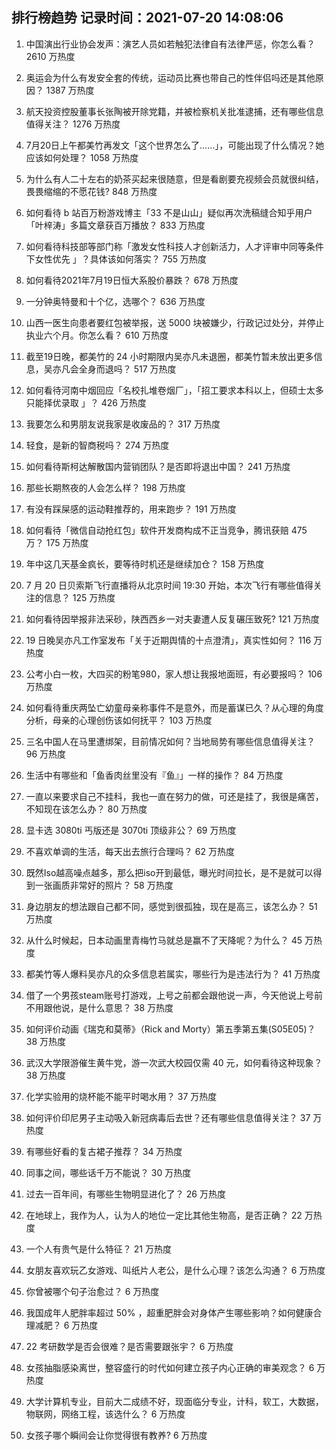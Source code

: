 
## 排行榜趋势 记录时间：2021-07-20 14:08:06
  
  1. 中国演出行业协会发声：演艺人员如若触犯法律自有法律严惩，你怎么看？ 2610 万热度
    
  2. 奥运会为什么有发安全套的传统，运动员比赛也带自己的性伴侣吗还是其他原因？ 1387 万热度
    
  3. 航天投资控股董事长张陶被开除党籍，并被检察机关批准逮捕，还有哪些信息值得关注？ 1276 万热度
    
  4. 7月20日上午都美竹再发文「这个世界怎么了……」，可能出现了什么情况？她应该如何处理？ 1058 万热度
    
  5. 为什么有人二十左右的奶茶买起来很随意，但是看剧要充视频会员就很纠结，畏畏缩缩的不愿花钱? 848 万热度
    
  6. 如何看待 b 站百万粉游戏博主「33 不是山山」疑似再次洗稿缝合知乎用户「叶梓涛」多篇文章获百万播放？ 833 万热度
    
  7. 如何看待科技部等部门称「激发女性科技人才创新活力，人才评审中同等条件下女性优先 」？具体该如何落实？ 755 万热度
    
  8. 如何看待2021年7月19日恒大系股价暴跌？ 678 万热度
    
  9. 一分钟奥特曼和十个亿，选哪个？ 636 万热度
    
  10. 山西一医生向患者要红包被举报，送 5000 块被嫌少，行政记过处分，并停止执业六个月。你怎么看？ 610 万热度
    
  11. 截至19日晚，都美竹的 24 小时期限内吴亦凡未退圈，都美竹暂未放出更多信息，吴亦凡会全身而退吗？ 517 万热度
    
  12. 如何看待河南中烟回应「名校扎堆卷烟厂」，「招工要求本科以上，但硕士太多只能择优录取 」？ 426 万热度
    
  13. 我要怎么和男朋友说我家是收废品的？ 317 万热度
    
  14. 轻食，是新的智商税吗？ 274 万热度
    
  15. 如何看待斯柯达解散国内营销团队？是否即将退出中国？ 241 万热度
    
  16. 那些长期熬夜的人会怎么样？ 198 万热度
    
  17. 有没有踩屎感的运动鞋推荐的，用来跑步？ 191 万热度
    
  18. 如何看待「微信自动抢红包」软件开发商构成不正当竞争，腾讯获赔 475 万？ 175 万热度
    
  19. 年中这几天基金疯长，要等待时机还是继续加仓？ 158 万热度
    
  20. 7 月 20 日贝索斯飞行直播将从北京时间 19:30 开始，本次飞行有哪些值得关注的信息？ 125 万热度
    
  21. 如何看待因举报非法采砂，陕西西乡一对夫妻遭人反复碾压致死? 121 万热度
    
  22. 19 日晚吴亦凡工作室发布「关于近期舆情的十点澄清」，真实性如何？ 116 万热度
    
  23. 公考小白一枚，大四买的粉笔980，家人想让我报地面班，有必要报吗？ 106 万热度
    
  24. 如何看待重庆两坠亡幼童母亲称事件不是意外，而是蓄谋已久？从心理的角度分析，母亲的心理创伤该如何抚平？ 103 万热度
    
  25. 三名中国人在马里遭绑架，目前情况如何？当地局势有哪些信息值得关注？ 96 万热度
    
  26. 生活中有哪些和「鱼香肉丝里没有『鱼』」一样的操作？ 84 万热度
    
  27. 一直以来要求自己不挂科，我也一直在努力的做，可还是挂了，我很是痛苦，不知现在该怎么办？ 80 万热度
    
  28. 显卡选 3080ti 丐版还是 3070ti 顶级非公？ 69 万热度
    
  29. 不喜欢单调的生活，每天出去旅行合理吗？ 62 万热度
    
  30. 既然Iso越高噪点越多，那么把iso开到最低，曝光时间拉长，是不是就可以得到一张画质非常好的照片？ 58 万热度
    
  31. 身边朋友的想法跟自己都不同，感觉到很孤独，现在是高三，该怎么办？ 51 万热度
    
  32. 从什么时候起，日本动画里青梅竹马就总是赢不了天降呢？为什么？ 45 万热度
    
  33. 都美竹等人爆料吴亦凡的众多信息若属实，哪些行为是违法行为？ 41 万热度
    
  34. 借了一个男孩steam账号打游戏，上号之前都会跟他说一声，今天他说上号前不用跟他说，是什么意思？ 38 万热度
    
  35. 如何评价动画《瑞克和莫蒂》（Rick and Morty）第五季第五集(S05E05)？ 38 万热度
    
  36. 武汉大学限游催生黄牛党，游一次武大校园仅需 40 元，如何看待这种现象？ 38 万热度
    
  37. 化学实验用的烧杯能不能平时喝水用？ 37 万热度
    
  38. 如何评价印尼男子主动吸入新冠病毒后去世？还有哪些信息值得关注？ 37 万热度
    
  39. 有哪些好看的复古裙子推荐？ 34 万热度
    
  40. 同事之间，哪些话千万不能说？ 30 万热度
    
  41. 过去一百年间，有哪些生物明显进化了？ 26 万热度
    
  42. 在地球上，我作为人，认为人的地位一定比其他生物高，是否正确？ 22 万热度
    
  43. 一个人有贵气是什么特征？ 21 万热度
    
  44. 女朋友喜欢玩乙女游戏、叫纸片人老公，是什么心理？该怎么沟通？ 6 万热度
    
  45. 你曾被哪个句子治愈过？ 6 万热度
    
  46. 我国成年人肥胖率超过 50% ，超重肥胖会对身体产生哪些影响？如何健康合理减肥？ 6 万热度
    
  47. 22 考研数学是否会很难？是否需要跟张宇？ 6 万热度
    
  48. 女孩抽脂感染离世，整容盛行的时代如何建立孩子内心正确的审美观念？ 6 万热度
    
  49. 大学计算机专业，目前大二成绩不好，现面临分专业，计科，软工，大数据，物联网，网络工程，该选什么？ 6 万热度
    
  50. 女孩子哪个瞬间会让你觉得很有教养? 6 万热度
    